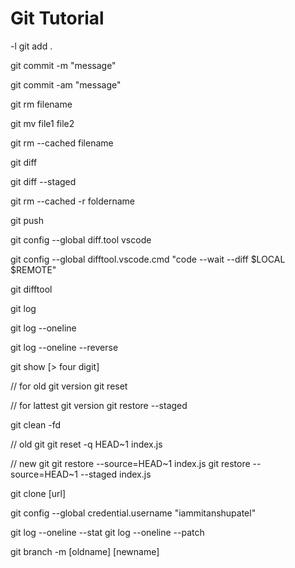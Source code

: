 # Git Tutorial

-l git add . 

git commit -m  "message"

git commit -am "message"

git rm filename

git mv file1 file2

git rm  --cached filename

git diff

git diff --staged

git rm --cached -r foldername

git push

git config --global diff.tool vscode

git config --global difftool.vscode.cmd "code --wait --diff $LOCAL $REMOTE"

git difftool

git log 

git log --oneline

git log --oneline --reverse

git show [> four digit]

// for old git version
git reset

// for lattest git version
git restore --staged

git clean -fd

// old git
git reset -q HEAD~1 index.js

// new git
git restore --source=HEAD~1 index.js
git restore --source=HEAD~1 --staged index.js

git clone [url]

git config --global credential.username "iammitanshupatel" 

git log --oneline --stat
git log --oneline --patch

git branch -m [oldname] [newname]


